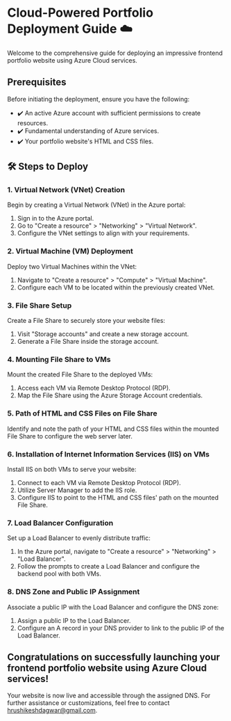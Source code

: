 # Cloud-Powered Portfolio Deployment Guide ☁️

Welcome to the comprehensive guide for deploying an impressive frontend portfolio website using Azure Cloud services.

## Prerequisites

Before initiating the deployment, ensure you have the following:

- ✔️ An active Azure account with sufficient permissions to create resources.
- ✔️ Fundamental understanding of Azure services.
- ✔️ Your portfolio website's HTML and CSS files.

## 🛠️ Steps to Deploy

### 1. Virtual Network (VNet) Creation

Begin by creating a Virtual Network (VNet) in the Azure portal:

1. Sign in to the Azure portal.
2. Go to "Create a resource" > "Networking" > "Virtual Network".
3. Configure the VNet settings to align with your requirements.

### 2. Virtual Machine (VM) Deployment

Deploy two Virtual Machines within the VNet:

1. Navigate to "Create a resource" > "Compute" > "Virtual Machine".
2. Configure each VM to be located within the previously created VNet.

### 3. File Share Setup

Create a File Share to securely store your website files:

1. Visit "Storage accounts" and create a new storage account.
2. Generate a File Share inside the storage account.

### 4. Mounting File Share to VMs

Mount the created File Share to the deployed VMs:

1. Access each VM via Remote Desktop Protocol (RDP).
2. Map the File Share using the Azure Storage Account credentials.

### 5. Path of HTML and CSS Files on File Share

Identify and note the path of your HTML and CSS files within the mounted File Share to configure the web server later.

### 6. Installation of Internet Information Services (IIS) on VMs

Install IIS on both VMs to serve your website:

1. Connect to each VM via Remote Desktop Protocol (RDP).
2. Utilize Server Manager to add the IIS role.
3. Configure IIS to point to the HTML and CSS files' path on the mounted File Share.

### 7. Load Balancer Configuration

Set up a Load Balancer to evenly distribute traffic:

1. In the Azure portal, navigate to "Create a resource" > "Networking" > "Load Balancer".
2. Follow the prompts to create a Load Balancer and configure the backend pool with both VMs.

### 8. DNS Zone and Public IP Assignment

Associate a public IP with the Load Balancer and configure the DNS zone:

1. Assign a public IP to the Load Balancer.
2. Configure an A record in your DNS provider to link to the public IP of the Load Balancer.

## Congratulations on successfully launching your frontend portfolio website using Azure Cloud services!

Your website is now live and accessible through the assigned DNS. For further assistance or customizations, feel free to contact hrushikeshdagwar@gmail.com.

